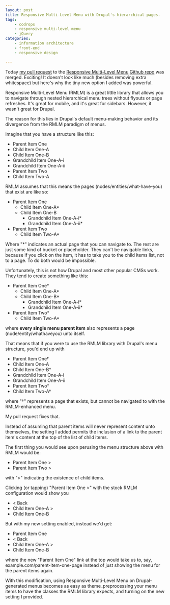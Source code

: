 ```yaml
---
layout: post
title: Responsive Multi-Level Menu with Drupal's hierarchical pages.
tags:
    - codrops
    - responsive multi-level menu
    - jQuery
categories:
    - information architecture
    - front-end
    - responsive design

---
```

Today [my pull request][1] to the [Responsive Multi-Level Menu][2] [Github repo][3] was merged. Exciting! It doesn't look like much (besides removing extra whitespace) but here's why the tiny new option I added was powerful.

Responsive Multi-Level Menu (RMLM) is a great little library that allows you to navigate through nested hierarchical menu trees without flyouts or page refreshes. It's great for mobile, and it's great for sidebars. However, it wasn't great for Drupal.

The reason for this lies in Drupal's default menu-making behavior and its divergence from the RMLM paradigm of menus.

Imagine that you have a structure like this:

- Parent Item One
 - Child Item One-A
 - Child Item One-B
  - Grandchild Item One-A-i
  - Grandchild Item One-A-ii
- Parent Item Two
 - Child Item Two-A

RMLM assumes that this means the pages (nodes/entities/what-have-you) that exist are like so:

- Parent Item One
  - Child Item One-A*
  - Child Item One-B
    - Grandchild Item One-A-i*
    - Grandchild Item One-A-ii*
- Parent Item Two
  - Child Item Two-A*

Where "*" indicates an actual page that you can navigate to. The rest are just some kind of bucket or placeholder. They can't be navigable links, because if you click on the item, it has to take you to the child items list, not to a page. To do both would be impossible.

Unfortunately, this is not how Drupal and most other popular CMSs work. They tend to create something like this:

- Parent Item One*
  - Child Item One-A*
  - Child Item One-B*
    - Grandchild Item One-A-i*
    - Grandchild Item One-A-ii*
- Parent Item Two*
  - Child Item Two-A*

where **every single menu parent item** also represents a page (node/entity/whathaveyou) unto itself.

That means that if you were to use the RMLM library with Drupal's menu structure, you'd end up with

- Parent Item One†
 - Child Item One-A
 - Child Item One-B†
  - Grandchild Item One-A-i
  - Grandchild Item One-A-ii
- Parent Item Two†
 - Child Item Two-A†

where "†" represents a page that exists, but cannot be navigated to with the RMLM-enhanced menu.

My pull request fixes that.

Instead of assuming that parent items will never represent content unto themselves, the setting I added permits the inclusion of a link to the parent item's content at the top of the list of child items.

The first thing you would see upon perusing the menu structure above with RMLM would be:

- Parent Item One >
- Parent Item Two >

with ">" indicating the existence of child items.

Clicking (or tapping) "Parent Item One >" with the stock RMLM configuration would show you

- < Back
- Child Item One-A >
- Child Item One-B

But with my new setting enabled, instead we'd get:

- Parent Item One
- < Back
- Child Item One-A >
- Child Item One-B

where the new "Parent Item One" link at the top would take us to, say, example.com/parent-item-one-page instead of just showing the menu for the parent items again.

With this modification, using Responsive Multi-Level Menu on Drupal-generated menus becomes as easy as theme_preprocessing your menu items to have the classes the RMLM library expects, and turning on the new setting I provided.



[1]: https://github.com/codrops/ResponsiveMultiLevelMenu/commit/bd7502e399bce3c92561f19ada52ddbfac8a27e6
[2]: http://tympanus.net/codrops/2013/04/19/responsive-multi-level-menu/
[3]: https://github.com/codrops/ResponsiveMultiLevelMenu